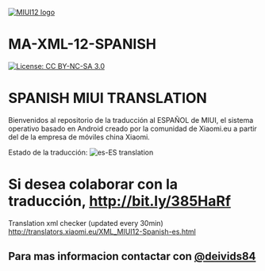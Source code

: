 [![MIUI12 logo](https://i.imgur.com/etEBUXw.png)](https://xiaomi.eu/)

# MA-XML-12-SPANISH

[![License: CC BY-NC-SA 3.0](https://img.shields.io/badge/license-CC%20BY--NC--SA%203.0-lightgrey.svg)](http://creativecommons.org/licenses/by-nc-sa/3.0/)

# SPANISH MIUI TRANSLATION

Bienvenidos al repositorio de la traducción al ESPAÑOL de MIUI, el sistema operativo basado en Android creado por la comunidad de Xiaomi.eu a partir del de la empresa de móviles china Xiaomi.

Estado de la traducción: ![es-ES translation](https://img.shields.io/badge/dynamic/json?color=blue&label=es-ES&style=for-the-badge&query=%24.progress.1.data.translationProgress&url=https%3A%2F%2Fbadges.awesome-crowdin.com%2Fstats-22663-391213.json)

# Si desea colaborar con la traducción, http://bit.ly/385HaRf

Translation xml checker (updated every 30min)
http://translators.xiaomi.eu/XML_MIUI12-Spanish-es.html

## Para mas informacion contactar con  [@deivids84](https://github.com/deivids84)
